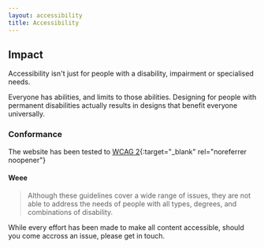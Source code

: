 ```yaml
---
layout: accessibility
title: Accessibility
---
```

## Impact

Accessibility isn't just for people with a disability, impairment or specialised needs.

Everyone has abilities, and limits to those abilities. Designing for people with permanent disabilities actually results in designs that benefit everyone universally.

### Conformance

The website has been tested to [WCAG 2][1]{:target="_blank" rel="noreferrer noopener"}

#### Weee

> Although these guidelines cover a wide range of issues, they are not able to address the needs of people with all types, degrees, and combinations of disability.

While every effort has been made to make all content accessible, should you come accross an issue, please get in touch.

[1]: https://www.w3.org/TR/WCAG21/

